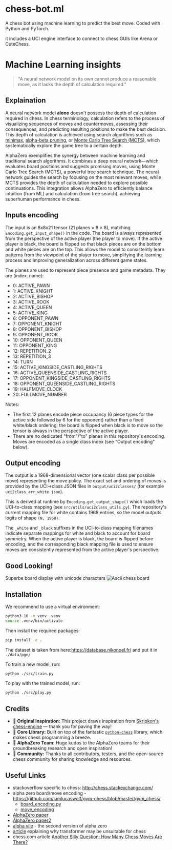# chess-bot.ml


A chess bot using machine learning to predict the best move.
Coded with Python and PyTorch.

it includes a UCI engine interface to connect to chess GUIs like Arena or CuteChess.

# Machine Learning insights

> "A neural network model on its own cannot produce a reasonable move, as it lacks the depth of calculation required."

## Explaination
A neural network model **alone** doesn't possess the depth of calculation required in chess. In chess terminology, calculation refers to the process of visualizing sequences of moves and countermoves, assessing their consequences, and predicting resulting positions to make the best decision. This depth of calculation is achieved using search algorithms such as [minimax](https://en.wikipedia.org/wiki/Minimax), [alpha-beta pruning](https://en.wikipedia.org/wiki/Alpha%E2%80%93beta_pruning), or [Monte Carlo Tree Search (MCTS)](https://en.wikipedia.org/wiki/Monte_Carlo_tree_search), which systematically explore the game tree to a certain depth. 

AlphaZero exemplifies the synergy between machine learning and traditional search algorithms. It combines a deep neural network—which evaluates board positions and suggests promising moves, using Monte Carlo Tree Search (MCTS), a powerful tree search technique. The neural network guides the search by focusing on the most relevant moves, while MCTS provides the depth of calculation needed to explore possible continuations. This integration allows AlphaZero to efficiently balance intuition (from ML) and calculation (from tree search), achieving superhuman performance in chess.

## Inputs encoding
The input is an 8x8x21 tensor (21 planes × 8 × 8), matching `Encoding.get_input_shape()` in the code.
The board is always represented from the perspective of the active player (the player to move). If the active player is black, the board is flipped so that black pieces are on the bottom and white pieces are on the top. This allows the model to consistently learn patterns from the viewpoint of the player to move, simplifying the learning process and improving generalization across different game states.

The planes are used to represent piece presence and game metadata. They are (index: name):

- 0: ACTIVE_PAWN
- 1: ACTIVE_KNIGHT
- 2: ACTIVE_BISHOP
- 3: ACTIVE_ROOK
- 4: ACTIVE_QUEEN
- 5: ACTIVE_KING
- 6: OPPONENT_PAWN
- 7: OPPONENT_KNIGHT
- 8: OPPONENT_BISHOP
- 9: OPPONENT_ROOK
- 10: OPPONENT_QUEEN
- 11: OPPONENT_KING
- 12: REPETITION_2
- 13: REPETITION_3
- 14: TURN
- 15: ACTIVE_KINGSIDE_CASTLING_RIGHTS
- 16: ACTIVE_QUEENSIDE_CASTLING_RIGHTS
- 17: OPPONENT_KINGSIDE_CASTLING_RIGHTS
- 18: OPPONENT_QUEENSIDE_CASTLING_RIGHTS
- 19: HALFMOVE_CLOCK
- 20: FULLMOVE_NUMBER

Notes:
- The first 12 planes encode piece occupancy (6 piece types for the active side followed by 6 for the opponent) rather than a fixed white/black ordering; the board is flipped when black is to move so the tensor is always in the perspective of the active player.
- There are no dedicated "from"/"to" planes in this repository's encoding. Moves are encoded as a single class index (see "Output encoding" below).

## Output encoding
The output is a 1968-dimensional vector (one scalar class per possible move) representing the move policy. The exact set and ordering of moves is provided by the UCI→class JSON files in `output/uci2classes/` (for example `uci2class_arr_white.json`).

This is derived at runtime by `Encoding.get_output_shape()` which loads the UCI-to-class mapping (see `src/utils/uci2class_utils.py`). The repository's current mapping file for white contains 1968 entries, so the model outputs logits of shape `(N, 1968)`.

The `_white` and `_black` suffixes in the UCI-to-class mapping filenames indicate separate mappings for white and black to account for board symmetry. When the active player is black, the board is flipped before encoding, and the corresponding black mapping file is used to ensure moves are consistently represented from the active player's perspective.

## Good Looking!

Superbe board display with unicode characters
![Ascii chess board](https://github.com/user-attachments/assets/3df3d359-f05f-4cac-8f9a-fcbf9489c985)

## Installation

We recommend to use a virtual environment:

```bash
python3.10 -m venv .venv
source .venv/bin/activate
```

Then install the required packages:

```bash
pip install -e .
```

The dataset is taken from here:https://database.nikonoel.fr/ and put it in `./data/pgn/`

To train a new model, run:

```bash
python ./src/train.py
```

To play with the trained model, run:

```bash
python ./src/play.py
```

## Credits
- 🎯 **Original Inspiration:** This project draws inspiration from [Skripkon's chess-engine](https://github.com/Skripkon/chess-engine.git) — thank you for paving the way!
- 🐍 **Core Library:** Built on top of the fantastic [`python-chess`](https://python-chess.readthedocs.io/en/latest/) library, which makes chess programming a breeze.
- 🤖 **AlphaZero Team:** Huge kudos to the AlphaZero teams for their groundbreaking research and open inspiration!
- 🙏 **Community:** Thanks to all contributors, testers, and the open-source chess community for sharing knowledge and resources.


## Useful Links
- stackoverflow specific to chess: http://chess.stackexchange.com/
- alpha zero board/move encoding - https://github.com/iamlucaswolf/gym-chess/blob/master/gym_chess/
  - [board_encoding.py](https://github.com/iamlucaswolf/gym-chess/blob/master/gym_chess/alphazero/board_encoding.py)
  - [move_encoding](https://github.com/iamlucaswolf/gym-chess/tree/master/gym_chess/alphazero/move_encoding)
- [AlphaZero paper](https://arxiv.org/abs/1712.01815)
- [AlphaZero paper2](https://arxiv.org/abs/2304.14918)
- [alpha vile](https://www.informatik.tu-darmstadt.de/fb20/aktuelles_fb20/fb20_news/news_fb20_details_308928.en.jsp) - the second version of alpha zero
- [article](https://ar5iv.labs.arxiv.org/html/2304.14918) explaining why transformer may be unsuitable for chess
- chess.com article [Another Silly Question: How Many Chess Moves Are There?](https://www.chess.com/blog/the_real_greco/another-silly-question-how-many-chess-moves-are-there)